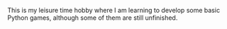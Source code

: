 This is my leisure time hobby where I am learning to develop some basic Python games, although some of them are still unfinished.
